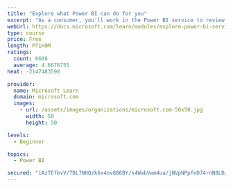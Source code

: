 ```yaml
---
title: "Explore what Power BI can do for you"
excerpt: "As a consumer, you'll work in the Power BI service to review and interact with content that has been shared with you. This module provides the foundational information that you need to work effectively in the Power BI service."
webUrl: https://docs.microsoft.com/learn/modules/explore-power-bi-service/
type: course
price: Free
length: PT1H9M
ratings:
  count: 6608
  average: 4.6676755
heat: -2147483598

provider:
  name: Microsoft Learn
  domain: microsoft.com
  images:
    - url: /assets/images/organizations/microsoft.com-50x50.jpg
      width: 50
      height: 50

levels:
  - Beginner

topics:
  - Power BI

secured: "iAzTEfbvV/TDL7NHQzk6x4ov886BY/s4WabVwm4ua/jNVpNPpfeD74rnN8LD/hbXvbcPZWEkz2SazHRTpmrS3P11LqS0vkBd95lx/FR+UWadRJWm6QCwaQ13dpM10BI6tk44mudasCLAMG15sPumhMBvORHKVEfmrCO9QVJ5+97ywpO9oTUGZAsT+dkcHqw+q7Pet9VBMQBfKxxkuP+Rh54l4jWvb43p0vGywTGkFihXFFuUa3edRq5LZ6ro9EOZqQp9KbTRaiiQRsNKhB4D7GXr/cExJGSnURljQ2UCD+wzA5v3dV8AaVfMBz+ExHnK9gAigO4En7GeLSTlHy8RUHgyjGLIsusB0CeThuhZNoLlEWRm4qzD5pf9d8AxTmLqrPaP+IpADxAdJOVxw+bQLmkf7BGP0lBbcICUDPhZLCY=;vpMVQIvTwkS1+D1u3hoY4Q=="
---
```


